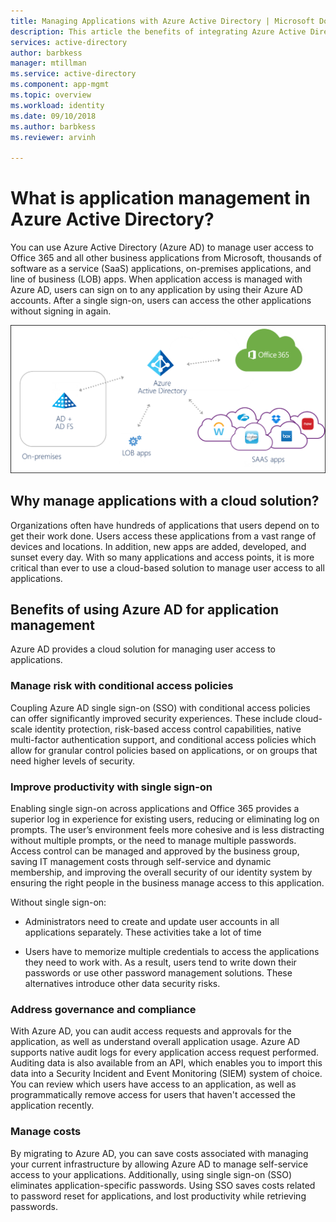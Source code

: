 ```yaml
---
title: Managing Applications with Azure Active Directory | Microsoft Docs
description: This article the benefits of integrating Azure Active Directory with your on-premises, cloud and SaaS applications.
services: active-directory
author: barbkess
manager: mtillman
ms.service: active-directory
ms.component: app-mgmt
ms.topic: overview
ms.workload: identity
ms.date: 09/10/2018
ms.author: barbkess
ms.reviewer: arvinh

---
```


# What is application management in Azure Active Directory?

You can use Azure Active Directory (Azure AD) to manage user access to Office 365 and all other business applications from Microsoft, thousands of software as a service (SaaS) applications, on-premises applications, and line of business (LOB) apps. When application access is managed with Azure AD, users can sign on to any application by using their Azure AD accounts. After a single sign-on, users can access the other applications without signing in again.


![Apps federated via Azure AD](media/migrate-adfs-apps-to-azure/migrate2.png)

## Why manage applications with a cloud solution?

Organizations often have hundreds of applications that users depend on to get their work done. Users access these applications from a vast range of devices and locations. In addition, new apps are added, developed, and sunset every day. With so many applications and access points, it is more critical than ever to use a cloud-based solution to manage user access to all applications.

## Benefits of using Azure AD for application management

Azure AD provides a cloud solution for managing user access to applications. 

### Manage risk with conditional access policies
Coupling Azure AD single sign-on (SSO) with conditional access policies can offer significantly improved security experiences. These include cloud-scale identity protection, risk-based access control capabilities, native multi-factor authentication support, and conditional access policies which allow for granular control policies based on applications, or on groups that need higher levels of security.

### Improve productivity with single sign-on
Enabling single sign-on across applications and Office 365 provides a superior log in experience for existing users, reducing or eliminating log on prompts. The user’s environment feels more cohesive and is less distracting without multiple prompts, or the need to manage multiple passwords. Access control can be managed and approved by the business group, saving IT management costs through self-service and dynamic membership, and improving the overall security of our identity system by ensuring the right people in the business manage access to this application.

Without single sign-on:

- Administrators need to create and update user accounts in all applications separately. These activities take a lot of time  

- Users have to memorize multiple credentials to access the applications they need to work with. As a result, users tend to write down their passwords or use other password management solutions. These alternatives introduce other data security risks.



### Address governance and compliance
With Azure AD, you can audit access requests and approvals for the application, as well as understand overall application usage. Azure AD supports native audit logs for every application access request performed. Auditing data is also available from an API, which enables you to import this data into a Security Incident and Event Monitoring (SIEM) system of choice. You can review which users have access to an application, as well as programmatically remove access for users that haven't accessed the application recently.

### Manage costs
By migrating to Azure AD, you can save costs associated with managing your current infrastructure by allowing Azure AD to manage self-service access to your applications. Additionally, using single sign-on (SSO) eliminates application-specific passwords. Using SSO saves costs related to password reset for applications, and lost productivity while retrieving passwords.




